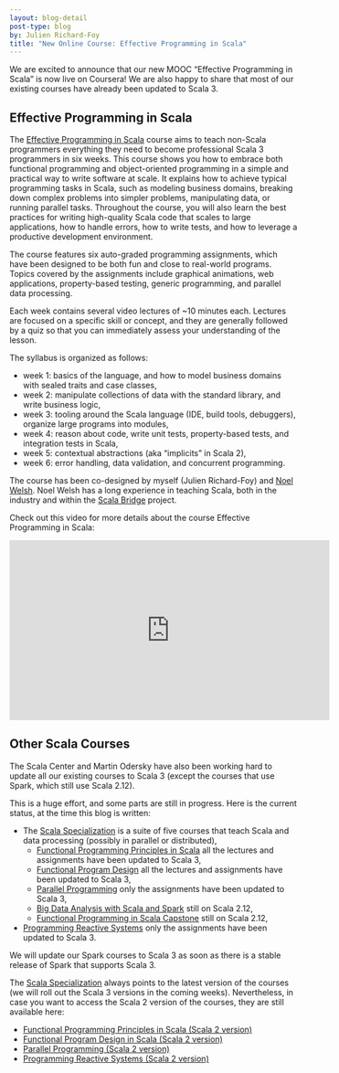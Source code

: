 ```yaml
---
layout: blog-detail
post-type: blog
by: Julien Richard-Foy
title: "New Online Course: Effective Programming in Scala"
---
```


We are excited to announce that our new MOOC “Effective Programming in Scala” is now
live on Coursera! We are also happy to share that most of our existing courses have already
been updated to Scala 3.

## Effective Programming in Scala

The [Effective Programming in Scala] course aims to teach non-Scala programmers everything
they need to become professional Scala 3 programmers in six weeks. This course shows you how
to embrace both functional programming and object-oriented programming in a simple and
practical way to write software at scale. It explains how to achieve typical programming
tasks in Scala, such as modeling business domains, breaking down complex problems into
simpler problems, manipulating data, or running parallel tasks. Throughout the course, you
will also learn the best practices for writing high-quality Scala code that scales to large
applications, how to handle errors, how to write tests, and how to leverage a productive
development environment.

The course features six auto-graded programming assignments, which have been designed to
be both fun and close to real-world programs. Topics covered by the assignments include
graphical animations, web applications, property-based testing, generic programming,
and parallel data processing.

Each week contains several video lectures of ~10 minutes each. Lectures are focused on
a specific skill or concept, and they are generally followed by a quiz so that you
can immediately assess your understanding of the lesson.

The syllabus is organized as follows:

- week 1: basics of the language, and how to model business
  domains with sealed traits and case classes,
- week 2: manipulate collections of data with the standard library,
  and write business logic,
- week 3: tooling around the Scala language (IDE, build tools,
  debuggers), organize large programs into modules,
- week 4: reason about code, write unit tests, property-based tests, and
  integration tests in Scala,
- week 5: contextual abstractions (aka “implicits” in Scala 2),
- week 6: error handling, data validation, and concurrent programming.

The course has been co-designed by myself (Julien Richard-Foy) and [Noel Welsh].
Noel Welsh has a long experience in teaching Scala, both in the industry and
within the [Scala Bridge] project.

Check out this video for more details about the course Effective Programming in Scala:

<div style="text-align: center;">
  <iframe width="560" height="315" src="https://www.youtube.com/embed/MSDJ7ehjrqo" title="Effective Programming in Scala teaser" frameborder="0" allow="accelerometer; autoplay; clipboard-write; encrypted-media; gyroscope; picture-in-picture" allowfullscreen></iframe>
</div>

## Other Scala Courses

The Scala Center and Martin Odersky have also been working hard to update all our
existing courses to Scala 3 (except the courses that use Spark, which still use
Scala 2.12).

This is a huge effort, and some parts are still in progress. Here is the current
status, at the time this blog is written:

- The [Scala Specialization] is a suite of five courses that teach Scala and
  data processing (possibly in parallel or distributed),
  - [Functional Programming Principles in Scala] all the lectures and
    assignments have been updated to Scala 3,
  - [Functional Program Design] all the lectures and assignments have been
    updated to Scala 3,
  - [Parallel Programming] only the assignments have been updated to Scala 3,
  - [Big Data Analysis with Scala and Spark] still on Scala 2.12,
  - [Functional Programming in Scala Capstone] still on Scala 2.12,
- [Programming Reactive Systems] only the assignments have been updated to Scala 3.

We will update our Spark courses to Scala 3 as soon as there is a stable release of
Spark that supports Scala 3.

The [Scala Specialization] always points to the latest version of the courses (we
will roll out the Scala 3 versions in the coming weeks).
Nevertheless, in case you want to access the Scala 2 version of the courses, they
are still available here:

- [Functional Programming Principles in Scala (Scala 2 version)]
- [Functional Program Design in Scala (Scala 2 version)]
- [Parallel Programming (Scala 2 version)]
- [Programming Reactive Systems (Scala 2 version)]

[Effective Programming in Scala]: https://www.coursera.org/learn/effective-scala
[Noel Welsh]: https://noelwelsh.com/
[Scala Bridge]: https://scalabridge.org/
[Scala Specialization]: https://www.coursera.org/specializations/scala
[Functional Programming Principles in Scala]: https://www.coursera.org/learn/scala-functional-programming
[Functional Program Design]: https://www.coursera.org/learn/scala-functional-program-design
[Parallel Programming]: https://www.coursera.org/learn/scala-parallel-programming
[Big Data Analysis with Scala and Spark]: https://www.coursera.org/learn/scala-spark-big-data
[Functional Programming in Scala Capstone]: https://www.coursera.org/learn/scala-capstone
[Programming Reactive Systems]: https://www.coursera.org/learn/scala-akka-reactive
[Functional Programming Principles in Scala (Scala 2 version)]: https://www.coursera.org/learn/scala2-functional-programming
[Functional Program Design in Scala (Scala 2 version)]: https://www.coursera.org/learn/scala2-functional-program-design
[Parallel Programming (Scala 2 version)]: https://www.coursera.org/learn/scala2-parrallel-programming
[Programming Reactive Systems (Scala 2 version)]: https://www.coursera.org/learn/scala2-akka-reactive
